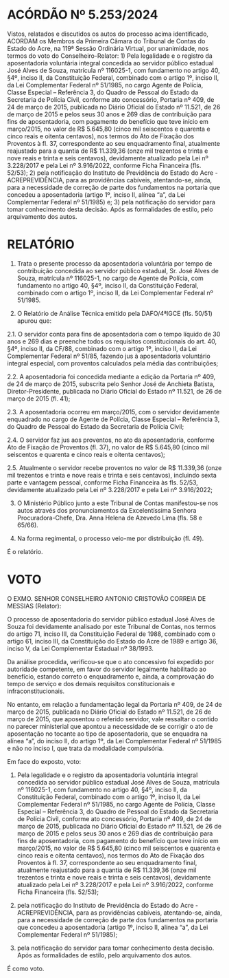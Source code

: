 # ACÓRDÃO Nº 5.253/2024

Vistos, relatados e discutidos os autos do processo acima identificado, ACORDAM os Membros da Primeira Câmara do Tribunal de Contas do Estado do Acre, na 119ª Sessão Ordinária Virtual, por unanimidade, nos termos do voto do Conselheiro-Relator: 1) Pela legalidade e o registro da aposentadoria voluntária integral concedida ao servidor público estadual José Alves de Souza, matrícula nº 116025-1, com fundamento no artigo 40, §4º, inciso II, da Constituição Federal, combinado com o artigo 1º, inciso II, da Lei Complementar Federal nº 51/1985, no cargo Agente de Polícia, Classe Especial – Referência 3, do Quadro de Pessoal do Estado da Secretaria de Polícia Civil, conforme ato concessório, Portaria nº 409, de 24 de março de 2015, publicada no Diário Oficial do Estado nº 11.521, de 26 de março de 2015 e pelos seus 30 anos e 269 dias de contribuição para fins de aposentadoria, com pagamento do benefício que teve início em março/2015, no valor de R$ 5.645,80 (cinco mil seiscentos e quarenta e cinco reais e oitenta centavos), nos termos do Ato de Fixação dos Proventos à fl. 37, correspondente ao seu enquadramento final, atualmente reajustado para a quantia de R$ 11.339,36 (onze mil trezentos e trinta e nove reais e trinta e seis centavos), devidamente atualizado pela Lei nº 3.228/2017 e pela Lei nº 3.916/2022, conforme Ficha Financeira (fls. 52/53); 2) pela notificação do Instituto de Previdência do Estado do Acre - ACREPREVIDÊNCIA, para as providências cabíveis, atentando-se, ainda, para a necessidade de correção de parte dos fundamentos na portaria que concedeu a aposentadoria (artigo 1º, inciso II, alínea “a”, da Lei Complementar Federal nº 51/1985) e; 3) pela notificação do servidor para tomar conhecimento desta decisão. Após as formalidades de estilo, pelo arquivamento dos autos.

# RELATÓRIO

1. Trata o presente processo da aposentadoria voluntária por tempo de contribuição concedida ao servidor público estadual, Sr. José Alves de Souza, matrícula nº 116025-1, no cargo de Agente de Polícia, com fundamento no artigo 40, §4º, inciso II, da Constituição Federal, combinado com o artigo 1º, inciso II, da Lei Complementar Federal nº 51/1985.

2. O Relatório de Análise Técnica emitido pela DAFO/4ªIGCE (fls. 50/51) apurou que:

2.1. O servidor conta para fins de aposentadoria com o tempo líquido de 30 anos e 269 dias e preenche todos os requisitos constitucionais do art. 40, §4º, inciso II, da CF/88, combinado com o artigo 1º, inciso II, da Lei Complementar Federal nº 51/85, fazendo jus à aposentadoria voluntário integral especial, com proventos calculados pela média das contribuições;

2.2. A aposentadoria foi concedida mediante a edição da Portaria nº 409, de 24 de março de 2015, subscrita pelo Senhor José de Anchieta Batista, Diretor-Presidente, publicada no Diário Oficial do Estado nº 11.521, de 26 de março de 2015 (fl. 41);

2.3. A aposentadoria ocorreu em março/2015, com o servidor devidamente enquadrado no cargo de Agente de Polícia, Classe Especial – Referência 3, do Quadro de Pessoal do Estado da Secretaria de Polícia Civil;

2.4. O servidor faz jus aos proventos, no ato da aposentadoria, conforme Ato de Fixação de Proventos (fl. 37), no valor de R$ 5.645,80 (cinco mil seiscentos e quarenta e cinco reais e oitenta centavos);

2.5. Atualmente o servidor recebe proventos no valor de R$ 11.339,36 (onze mil trezentos e trinta e nove reais e trinta e seis centavos), incluindo sexta parte e vantagem pessoal, conforme Ficha Financeira às fls. 52/53, devidamente atualizado pela Lei nº 3.228/2017 e pela Lei nº 3.916/2022;

3. O Ministério Público junto a este Tribunal de Contas manifestou-se nos autos através dos pronunciamentos da Excelentíssima Senhora Procuradora-Chefe, Dra. Anna Helena de Azevedo Lima (fls. 58 e 65/66).

4. Na forma regimental, o processo veio-me por distribuição (fl. 49).

É o relatório.

# VOTO

O EXMO. SENHOR CONSELHEIRO ANTONIO CRISTOVÃO CORREIA DE MESSIAS (Relator):

O processo de aposentadoria do servidor público estadual José Alves de Souza foi devidamente analisado por este Tribunal de Contas, nos termos do artigo 71, inciso III, da Constituição Federal de 1988, combinado com o artigo 61, inciso III, da Constituição do Estado do Acre de 1989 e artigo 36, inciso V, da Lei Complementar Estadual nº 38/1993.

Da análise procedida, verificou-se que o ato concessivo foi expedido por autoridade competente, em favor do servidor legalmente habilitado ao benefício, estando correto o enquadramento e, ainda, a comprovação do tempo de serviço e dos demais requisitos constitucionais e infraconstitucionais.

No entanto, em relação a fundamentação legal da Portaria nº 409, de 24 de março de 2015, publicada no Diário Oficial do Estado nº 11.521, de 26 de março de 2015, que aposentou o referido servidor, vale ressaltar o contido no parecer ministerial que apontou a necessidade de se corrigir o ato de aposentação no tocante ao tipo de aposentadoria, que se enquadra na alínea “a”, do inciso II, do artigo 1º, da Lei Complementar Federal nº 51/1985 e não no inciso I, que trata da modalidade compulsória.

Em face do exposto, voto:

1. Pela legalidade e o registro da aposentadoria voluntária integral concedida ao servidor público estadual José Alves de Souza, matrícula nº 116025-1, com fundamento no artigo 40, §4º, inciso II, da Constituição Federal, combinado com o artigo 1º, inciso II, da Lei Complementar Federal nº 51/1985, no cargo Agente de Polícia, Classe Especial – Referência 3, do Quadro de Pessoal do Estado da Secretaria de Polícia Civil, conforme ato concessório, Portaria nº 409, de 24 de março de 2015, publicada no Diário Oficial do Estado nº 11.521, de 26 de março de 2015 e pelos seus 30 anos e 269 dias de contribuição para fins de aposentadoria, com pagamento do benefício que teve início em março/2015, no valor de R$ 5.645,80 (cinco mil seiscentos e quarenta e cinco reais e oitenta centavos), nos termos do Ato de Fixação dos Proventos à fl. 37, correspondente ao seu enquadramento final, atualmente reajustado para a quantia de R$ 11.339,36 (onze mil trezentos e trinta e nove reais e trinta e seis centavos), devidamente atualizado pela Lei nº 3.228/2017 e pela Lei nº 3.916/2022, conforme Ficha Financeira (fls. 52/53);

2. pela notificação do Instituto de Previdência do Estado do Acre - ACREPREVIDÊNCIA, para as providências cabíveis, atentando-se, ainda, para a necessidade de correção de parte dos fundamentos na portaria que concedeu a aposentadoria (artigo 1º, inciso II, alínea “a”, da Lei Complementar Federal nº 51/1985);

3. pela notificação do servidor para tomar conhecimento desta decisão. Após as formalidades de estilo, pelo arquivamento dos autos.

É como voto.